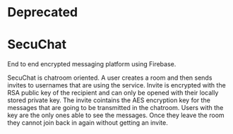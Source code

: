 # Deprecated

# SecuChat
End to end encrypted messaging platform using Firebase.

SecuChat is chatroom oriented. A user creates a room and then sends invites to usernames that are using the service.
Invite is encrypted with the RSA public key of the recipient and can only be opened with their locally stored private key.
The invite cointains the AES encryption key for the messages that are going to be transmitted in the chatroom. 
Users with the key are the only ones able to see the messages. 
Once they leave the room they cannot join back in again without getting an invite.
